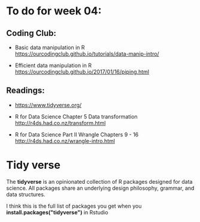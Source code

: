 # To do for week 04:

## Coding Club:

* Basic data manipulation in R https://ourcodingclub.github.io/tutorials/data-manip-intro/

* Efficient data manipulation in R https://ourcodingclub.github.io/2017/01/16/piping.html

## Readings: 

* https://www.tidyverse.org/

* R for Data Science Chapter 5 Data transformation http://r4ds.had.co.nz/transform.html

* R for Data Science Part II Wrangle Chapters 9 - 16 http://r4ds.had.co.nz/wrangle-intro.html


# Tidy verse

The **tidyverse** is an opinionated collection of R packages designed for data science. All packages share an underlying design philosophy, grammar, and data structures.

I think this is the full list of packages you get when you 
**install.packages("tidyverse")** in Rstudio

